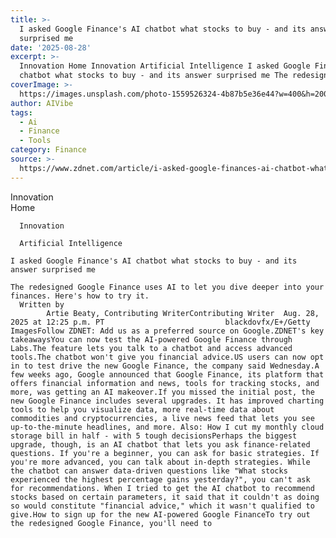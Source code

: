 ```yaml
---
title: >-
  I asked Google Finance's AI chatbot what stocks to buy - and its answer
  surprised me
date: '2025-08-28'
excerpt: >-
  Innovation Home Innovation Artificial Intelligence I asked Google Finance's AI
  chatbot what stocks to buy - and its answer surprised me The redesigned...
coverImage: >-
  https://images.unsplash.com/photo-1559526324-4b87b5e36e44?w=400&h=200&fit=crop&auto=format
author: AIVibe
tags:
  - Ai
  - Finance
  - Tools
category: Finance
source: >-
  https://www.zdnet.com/article/i-asked-google-finances-ai-chatbot-what-stocks-to-buy-and-its-answer-surprised-me/
---
```

Innovation      
      Home
    
      Innovation
    
      Artificial Intelligence
       
    I asked Google Finance's AI chatbot what stocks to buy - and its answer surprised me
     
    The redesigned Google Finance uses AI to let you dive deeper into your finances. Here's how to try it.
      Written by 
            Artie Beaty, Contributing WriterContributing Writer  Aug. 28, 2025 at 12:25 p.m. PT                           blackdovfx/E+/Getty ImagesFollow ZDNET: Add us as a preferred source on Google.ZDNET's key takeawaysYou can now test the AI-powered Google Finance through Labs.The feature lets you talk to a chatbot and access advanced tools.The chatbot won't give you financial advice.US users can now opt in to test drive the new Google Finance, the company said Wednesday.A few weeks ago, Google announced that Google Finance, its platform that offers financial information and news, tools for tracking stocks, and more, was getting an AI makeover.If you missed the initial post, the new Google Finance includes several upgrades. It has improved charting tools to help you visualize data, more real-time data about commodities and cryptocurrencies, a live news feed that lets you see up-to-the-minute headlines, and more. Also: How I cut my monthly cloud storage bill in half - with 5 tough decisionsPerhaps the biggest upgrade, though, is an AI chatbot that lets you ask finance-related questions. If you're a beginner, you can ask for basic strategies. If you're more advanced, you can talk about in-depth strategies. While the chatbot can answer data-driven questions like "What stocks experienced the highest percentage gains yesterday?", you can't ask for recommendations. When I tried to get the AI chatbot to recommend stocks based on certain parameters, it said that it couldn't as doing so would constitute "financial advice," which it wasn't qualified to give.How to sign up for the new AI-powered Google FinanceTo try out the redesigned Google Finance, you'll need to 
